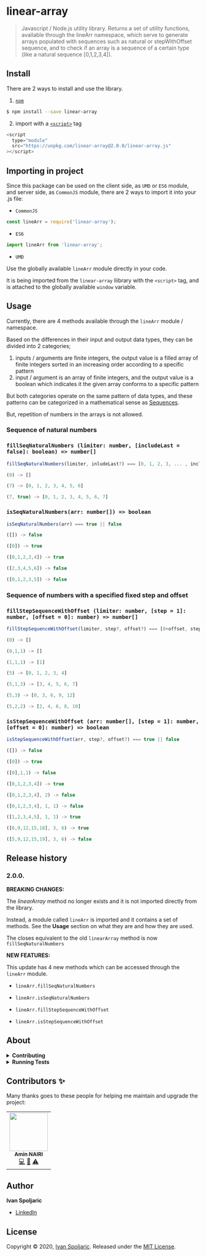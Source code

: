 # linear-array

> Javascript / Node.js utility library. Returns a set of utility functions, available through the lineArr namespace, which serve to generate arrays populated with sequences such as natural or stepWithOffset sequence, and to check if an array is a sequence of a certain type (like a natural sequence [0,1,2,3,4]).

## Install

There are 2 ways to install and use the library.

1. [`npm`](https://www.npmjs.com/)

```sh
$ npm install --save linear-array
```

2. import with a [`<script>`](https://developer.mozilla.org/en-US/docs/Web/HTML/Element/script) tag

```js
<script
  type="module"
  src="https://unpkg.com/linear-array@2.0.0/linear-array.js"
></script>
```

## Importing in project

Since this package can be used on the client side, as `UMD` or `ES6` module, and server side, as `CommonJS` module, there are 2 ways to import it into your .js file:

- `CommonJS`

```js
const lineArr = require('linear-array');
```

- `ES6`

```js
import lineArr from 'linear-array';
```

- `UMD`

Use the globally available `lineArr` module directly in your code.

It is being imported from the `linear-array` liibrary with the `<script>` tag, and is attached to the globally available `window` variable.

## Usage

Currently, there are 4 methods available through the `lineArr` module / namespace.

Based on the differences in their input and output data types, they can be divided into 2 categories;

1. inputs / arguments are finite integers, the output value is a filled array of finite integers sorted in an increasing order according to a specific pattern
2. input / argument is an array of finite integers, and the output value is a boolean which indicates it the given array conforms to a specific pattern

But both categories operate on the same pattern of data types, and these patterns can be categorized in a mathematical sense as [Sequences](https://en.wikipedia.org/wiki/Sequence).

But, repetition of numbers in the arrays is not allowed.

### **Sequence of natural numbers**

### `fillSeqNaturalNumbers (limiter: number, [includeLast = false]: boolean) => number[]`

```js
fillSeqNaturalNumbers(limiter, inludeLast?) === [0, 1, 2, 3, ... , includeLast ? limiter : (limiter - 1)]

(0) -> []

(7) -> [0, 1, 2, 3, 4, 5, 6]

(7, true) -> [0, 1, 2, 3, 4, 5, 6, 7]

```

### `isSeqNaturalNumbers(arr: number[]) => boolean`

```js
isSeqNaturalNumbers(arr) === true || false

([]) -> false

([0]) -> true

([0,1,2,3,4]) -> true

([2,3,4,5,6]) -> false

([0,1,2,3,5]) -> false

```

### **Sequence of numbers with a specified fixed step and offset**

### `fillStepSequenceWithOffset (limiter: number, [step = 1]: number, [offset = 0]: number) => number[]`

```js
fillStepSequenceWithOffset(limiter, step?, offset?) === [0+offset, step + offset, 2*step + offset, ..., (limiter - 1)*step + offset]

(0) -> []

(0,1,1) -> []

(1,1,1) -> [1]

(5) -> [0, 1, 2, 3, 4]

(5,1,3) -> [3, 4, 5, 6, 7]

(5,3) -> [0, 3, 6, 9, 12]

(5,2,2) -> [2, 4, 6, 8, 10]
```

### `isStepSequenceWithOffset (arr: number[], [step = 1]: number, [offset = 0]: number) => boolean`

```js
isStepSequenceWithOffset(arr, step?, offset?) === true || false

([]) -> false

([0]) -> true

([0],1,1) -> false

([0,1,2,3,4]) -> true

([0,1,2,3,4], 2) -> false

([0,1,2,3,4], 1, 1) -> false

([1,2,3,4,5], 1, 1) -> true

([6,9,12,15,18], 3, 6) -> true

([5,9,12,15,19], 3, 6) -> false
```

## Release history

### **2.0.0.**

**BREAKING CHANGES:**

The _linearArray_ method no longer exists and it is not imported directly from the library.

Instead, a module called `lineArr` is imported and it contains a set of methods. See the **Usage** section on what they are and how they are used.

The closes equivalent to the old `linearArray` method is now `fillSeqNaturalNumbers`

**NEW FEATURES:**

This update has 4 new methods which can be accessed through the `lineArr` module.

- `lineArr.fillSeqNaturalNumbers`

- `lineArr.isSeqNaturalNumbers`

- `lineArr.fillStepSequenceWithOffset`

- `lineArr.isStepSequenceWithOffset`

## About

<details>
<summary><strong>Contributing</strong></summary>

Pull requests and stars are always welcome. For bugs and feature requests, [please create an issue](../../issues/new).

</details>

<details>
<summary><strong>Running Tests</strong></summary>

Running and reviewing unit tests is a great way to get familiarized with a library and its API. You can install dependencies and run tests with the following command:

```sh
$ npm install && npm test
```

</details>

## Contributors ✨

Many thanks goes to these people for helping me maintain and upgrade the project:

<!-- ALL-CONTRIBUTORS-LIST:START - Do not remove or modify this section -->
<!-- prettier-ignore-start -->
<!-- markdownlint-disable -->
<table>
  <tr>
    <td align="center"><a href="https://github.com/aminnairi"><img src="https://avatars3.githubusercontent.com/u/18418459?v=4" width="100px;" alt=""/><br /><sub><b>Amin NAIRI</b></sub></a><br /><a href="https://github.com/ispoljari/linear-array/commits?author=aminnairi" title="Code">💻</a> <a href="#ideas-aminnairi" title="Ideas, Planning, & Feedback">🤔</a> <a href="https://github.com/ispoljari/linear-array/commits?author=aminnairi" title="Tests">⚠️</a></td>
  </tr>
</table>

<!-- markdownlint-enable -->
<!-- prettier-ignore-end -->

<!-- ALL-CONTRIBUTORS-LIST:END -->

## Author

**Ivan Spoljaric**

- [LinkedIn](https://www.linkedin.com/in/ivan-špoljarić-2206a184)

## License

Copyright © 2020, [Ivan Spoljaric](https://github.com/ispoljari).
Released under the [MIT License](https://github.com/ispoljari/linear-array/blob/master/LICENSE.md).
